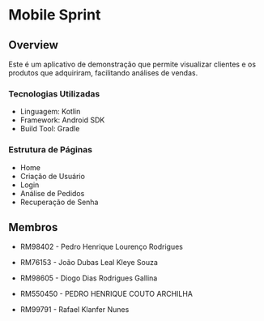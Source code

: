 # Mobile Sprint
## Overview
Este é um aplicativo de demonstração que permite visualizar clientes e os produtos que adquiriram, facilitando análises de vendas.

### Tecnologias Utilizadas
- Linguagem: Kotlin
- Framework: Android SDK
- Build Tool: Gradle

### Estrutura de Páginas
- Home
- Criação de Usuário
- Login
- Análise de Pedidos
- Recuperação de Senha
## Membros

- RM98402 - Pedro Henrique Lourenço Rodrigues

- RM76153 - João Dubas Leal Kleye Souza

- RM98605 - Diogo Dias Rodrigues Gallina

- RM550450 - PEDRO HENRIQUE COUTO ARCHILHA

- RM99791 - Rafael Klanfer Nunes
